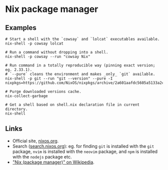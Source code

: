 # Nix package manager

## Examples

```
# Start a shell with the `cowsay` and `lolcat` executables available.
nix-shell -p cowsay lolcat

# Run a command without dropping into a shell.
nix-shell -p cowsay --run "cowsay Nix"

# Run command in a totally reproducible way (pinning exact version; eg. 2.33.1).
# `--pure` cleans the environment and makes _only_ `git` available.
nix-shell -p git --run "git --version" --pure -I nixpkgs=https://github.com/NixOS/nixpkgs/archive/2a601aafdc5605a5133a2ca506a34a3a73377247.tar.gz

# Purge downloaded versions cache.
nix-collect-garbage

# Get a shell based on shell.nix declaration file in current directory.
nix-shell
```

## Links

- Official site, [nixos.org](https://nixos.org/).
- Search ([search.nixos.org](https://search.nixos.org/)): eg. for finding `git` is installed with the `git` package, `nvim` is installed with the `neovim` package, and `npm` is installed with the `nodejs` package etc.
- ["Nix (package manager)" on Wikipedia](https://en.wikipedia.org/wiki/Nix_%28package_manager%29).
